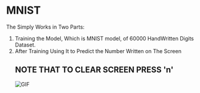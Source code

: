 # MNIST

The Simply Works in Two Parts:
<ol>
  <li> Training the Model, Which is MNIST model, of 60000 HandWritten Digits Dataset.
  <li> After Training Using It to Predict the Number Written on The Screen
  
## NOTE THAT TO CLEAR SCREEN PRESS 'n'

![GIF](https://github.com/parth-kp/MNIST_APP/blob/main/video.gif)
